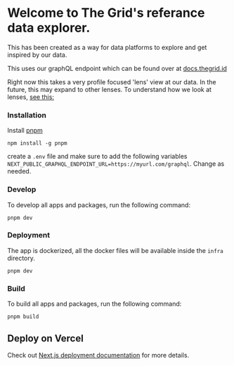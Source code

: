 # Welcome to The Grid's referance data explorer. 
This has been created as a way for data platforms to explore and get inspired by our data. 

This uses our graphQL endpoint which can be found over at [docs.thegrid.id](https://docs.thegrid.id/)

Right now this takes a very profile focused 'lens' view at our data. In the future, this may expand to other lenses. To understand how we look at lenses, [see this:](https://docs.thegrid.id/lenses-at-the-grid-18)


### Installation

Install [pnpm](https://pnpm.io/installation)

```
npm install -g pnpm
```

create a `.env` file and make sure to add the following variables  `NEXT_PUBLIC_GRAPHQL_ENDPOINT_URL=https://myurl.com/graphql`. Change as needed. 

### Develop

To develop all apps and packages, run the following command:

```
pnpm dev
```

### Deployment

The app is dockerized, all the docker files will be available inside the `infra` directory.

```
pnpm dev
```

### Build

To build all apps and packages, run the following command:

```
pnpm build
```


## Deploy on Vercel
Check out [Next.js deployment documentation](https://nextjs.org/docs/deployment) for more details.
